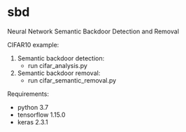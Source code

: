 # sbd
Neural Network Semantic Backdoor Detection and Removal

CIFAR10 example:
1. Semantic backdoor detection:
   - run cifar_analysis.py
3. Semantic backdoor removal:
   - run cifar_semantic_removal.py
   
Requirements:
- python 3.7
- tensorflow 1.15.0
- keras 2.3.1

   
